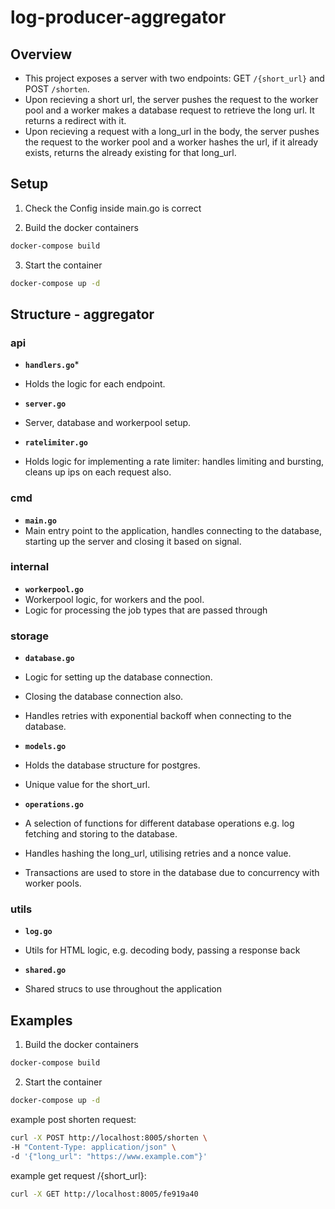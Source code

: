 
# log-producer-aggregator

## Overview
- This project exposes a server with two endpoints: GET `/{short_url}` and POST `/shorten`.
- Upon recieving a short url, the server pushes the request to the worker pool and a worker makes a database request to retrieve the long url. It returns a redirect with it.
- Upon recieving a request with a long_url in the body, the server pushes the request to the worker pool and a worker hashes the url, if it already exists, returns the already existing for that long_url.

## Setup

1. Check the Config inside main.go is correct

2. Build the docker containers
```bash
docker-compose build
```

3. Start the container
```bash
docker-compose up -d
```

## Structure - aggregator
### api
- **`handlers.go`***
- Holds the logic for each endpoint.

- **`server.go`**
- Server, database and workerpool setup.

- **`ratelimiter.go`**
- Holds logic for implementing a rate limiter: handles limiting and bursting, cleans up ips on each request also.

### cmd
- **`main.go`**
- Main entry point to the application, handles connecting to the database, starting up the server and closing it based on signal.

### internal
- **`workerpool.go`**
- Workerpool logic, for workers and the pool.
- Logic for processing the job types that are passed through

### storage
- **`database.go`**
- Logic for setting up the database connection.
- Closing the database connection also.
- Handles retries with exponential backoff when connecting to the database.

- **`models.go`**
- Holds the database structure for postgres.
- Unique value for the short_url.

- **`operations.go`**
- A selection of functions for different database operations e.g. log fetching and storing to the database.
- Handles hashing the long_url, utilising retries and a nonce value.
- Transactions are used to store in the database due to concurrency with worker pools.

### utils
- **`log.go`**
- Utils for HTML logic, e.g. decoding body, passing a response back

- **`shared.go`**
- Shared strucs to use throughout the application

## Examples

1. Build the docker containers
```bash
docker-compose build
```

2. Start the container
```bash
docker-compose up -d
```

example post shorten request:
```bash
curl -X POST http://localhost:8005/shorten \ 
-H "Content-Type: application/json" \
-d '{"long_url": "https://www.example.com"}'
```

example get request /{short_url}:
```bash
curl -X GET http://localhost:8005/fe919a40
```